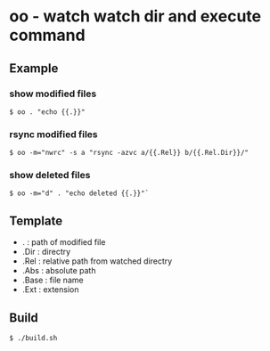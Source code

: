 # oo - watch watch dir and execute command

## Example

### show modified files

```
$ oo . "echo {{.}}" 
```

### rsync modified files

```
$ oo -m="nwrc" -s a "rsync -azvc a/{{.Rel}} b/{{.Rel.Dir}}/" 
```

### show deleted files

```
$ oo -m="d" . "echo deleted {{.}}"`
```

## Template

* .     : path of modified file
* .Dir  : directry
* .Rel  : relative path from watched directry
* .Abs  : absolute path
* .Base : file name
* .Ext  : extension

## Build

```
$ ./build.sh
```

